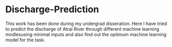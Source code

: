 # Discharge-Prediction
This work has been done during my undergrad disseration. Here I have tried to predict the discharge of Atrai River through different machine learning modlesusing minimal inputs and also find out the optimum machine learning model for the task. 
